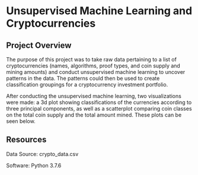 # Unsupervised Machine Learning and Cryptocurrencies

## Project Overview
The purpose of this project was to take raw data pertaining to a list of cryptocurrencies (names, algorithms, proof types, and coin supply and mining amounts) and conduct unsupervised machine learning to uncover patterns in the data. The patterns could then be used to create classification groupings for a cryptocurrency investment portfolio.

After conducting the unsupervised machine learning, two visualizations were made: a 3d plot showing classifications of the currencies according to three principal components, as well as a scatterplot comparing coin classes on the total coin supply and the total amount mined. These plots can be seen below.

## Resources
Data Source: crypto_data.csv

Software: Python 3.7.6
